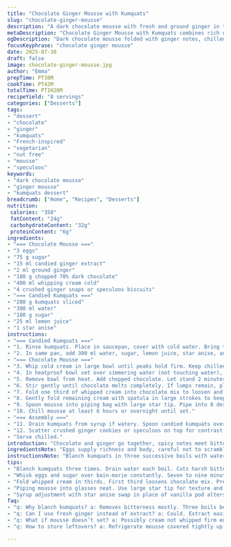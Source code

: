 ```yaml
---
title: "Chocolate Ginger Mousse with Kumquats"
slug: "chocolate-ginger-mousse"
description: "A dark chocolate mousse with fresh and ground ginger in the mix, chilled till thickened. Kumquats sliced, blanched and simmered with lemon juice, vanilla pod, and a reduced sugar syrup until translucent. The mousse folds whipped cream carefully, then pipes into glasses. Crisp speculoos or ginger cookies crushed for texture on top. Chill long for set and meld of flavors. Slightly altered ingredient amounts, swapped double cream for whipping cream, replaced fresh ginger juice with candied ginger extract. Vanilla pod swapped for whole star anise in syrup. Cooking times shifted by 3-6 minutes. Steps rearranged for clarity but keep layered assembly final. Total time just under 2 hours including chilling time. Serves eight dessert portions, vegetarian and nut free."
metaDescription: "Chocolate Ginger Mousse with Kumquats combines rich dark chocolate, spicy ginger, and sweet-tart kumquats in layered chilled dessert. Light mousse, crisp cookie topping."
ogDescription: "Dark chocolate mousse folded with ginger notes, chilled hours. Candied kumquats simmered with star anise, layered with crushed speculoos. A textured, spiced treat."
focusKeyphrase: "chocolate ginger mousse"
date: 2025-07-30
draft: false
image: chocolate-ginger-mousse.jpg
author: "Emma"
prepTime: PT38M
cookTime: PT42M
totalTime: PT1H20M
recipeYield: "8 servings"
categories: ["Desserts"]
tags:
- "dessert"
- "chocolate"
- "ginger"
- "kumquats"
- "French-inspired"
- "vegetarian"
- "nut free"
- "mousse"
- "speculoos"
keywords:
- "dark chocolate mousse"
- "ginger mousse"
- "kumquats dessert"
breadcrumb: ["Home", "Recipes", "Desserts"]
nutrition: 
 calories: "350"
 fatContent: "24g"
 carbohydrateContent: "32g"
 proteinContent: "6g"
ingredients:
- "=== Chocolate Mousse ==="
- "3 eggs"
- "75 g sugar"
- "15 ml candied ginger extract"
- "2 ml ground ginger"
- "180 g chopped 70% dark chocolate"
- "400 ml whipping cream cold"
- "4 crushed ginger snaps or speculoos biscuits"
- "=== Candied Kumquats ==="
- "280 g kumquats sliced"
- "300 ml water"
- "180 g sugar"
- "25 ml lemon juice"
- "1 star anise"
instructions:
- "=== Candied Kumquats ==="
- "1. Rinse kumquats. Place in saucepan, cover with cold water. Bring to boil, pour off water. Repeat twice more to reduce bitterness."
- "2. In same pan, add 300 ml water, sugar, lemon juice, star anise, and kumquats. Simmer gently for 20 minutes, stirring occasionally, until kumquats turn translucent. Remove from heat, let cool to room temperature. Cover and refrigerate at least 3 hours until fully chilled."
- "=== Chocolate Mousse ==="
- "3. Whip cold cream in large bowl until peaks hold firm. Keep chilled."
- "4. In heatproof bowl set over simmering water (not touching water), whisk eggs with sugar, candied ginger extract, and ground ginger. Whisk constantly 7–9 minutes until sugar dissolves and mixture thickens."
- "5. Remove bowl from heat. Add chopped chocolate. Let stand 2 minutes without stirring."
- "6. Stir gently until chocolate melts completely. If lumps remain, place briefly back over simmering water, do not overheat. Let rest 12 minutes for mixture to thicken to ganache consistency."
- "7. Fold one third of whipped cream into chocolate mix to loosen and cool it."
- "8. Gently fold remaining cream with spatula in large strokes to keep air."
- "9. Spoon mousse into piping bag with large star tip. Pipe into 8 dessert glasses or bowls."
- "10. Chill mousse at least 6 hours or overnight until set."
- "=== Assembly ==="
- "11. Drain kumquats from syrup if watery. Spoon candied kumquats over mousse just before serving."
- "12. Scatter crushed ginger cookies or speculoos on top for contrast."
- "Serve chilled."
introduction: "Chocolate and ginger go together, spicy notes meet bittersweet richness. Mousse whipped creamy, light in texture but with deep flavor. Some sugar trimmed back. Fresh ginger replaced by candied extract, easier to find, more controlled pungency. Kumquats tart and bright, tempered by vanilla swap to star anise, adding an aniseed perfume twist when simmered into syrup. Blanching kumquats cuts back bitterness, rids excess pith. Cookies crushed on top, crunch against silken mousse and sticky fruits. Preparation split: start compote early. Chocolate melted into eggs whipped over bain-marie, slow thickening, then folding cream softly. Piping neat, chilling to firm the airy mousse. Final assembly just before dessert time. Vegetarian and free from nuts, spring or winter treat. The little tweaks nudge the original into a fresh direction without losing the core vibe."
ingredientsNote: "Eggs supply richness and body, careful not to scramble by gentle heating. Sugar reduced slightly to balance sweet-tart from kumquats. Candied ginger extract substitutes fresh juice—concentrated, easy to dose for even heat. Ground ginger remains for subtle background warmth. Chocolate cut down to 180 grams, still intense 70% dark but less heavy. Cold whipping cream, not double cream, stabilizes mousse with lighter mouthfeel. Kumquats blanching removes excess sharpness of rind. Water increased for syrup to ensure even cooking of fruits. Sugar reduced by 20%, to prevent cloying while allowing proper syrup viscosity. Lemon juice zests up kumquats, star anise replaces vanilla pod to bring licorice note, new dimension for surprise. Cookies crushed last, extra aromatic from speculoos option or traditional ginger snaps. Quantities adjusted near 30% for doses, liquid volumes bumped for syrup balance."
instructionsNote: "Blanch kumquats in three successive boils with water drained each time, key to mellow bitterness. Simmer those fruits in syrup with star anise for 20 minutes, not rushed, to fully soak flavors in. Cool and refrigerate at least 3 hours, needed for scent to infuse and texture to set. Eggs whisk sugar and ginger over bain-marie, constant whisking for nearly 8 minutes until proper texture—don’t stop, can lead to streaky or curdled eggs. Chocolate folded off-heat slowly, slightly reheat if not melted, careful to keep it from cooking eggs. Rest 12 minutes after chocolate melts; thickens without cooling too fast. Whipped cream for airey fold: fold in thirds, first to loosen, next two for volume and stability. Pipe mousse into glasses for neat portions and visual appeal, helps portion control. Chill a long 6 hours minimum to fully set mousse structure. Just before serving, spoon chilled kumquats over top, sprinkle crushed biscuits for crunch and spice notes. Not to be done too early or cookies lose their crunch. Timing staggered, prep kumquats first, mousse later. Hands-on time about 40 minutes, passive chilling 6+ hours. Total time around 1 hour 20 minutes without chilling, so factor for planning dessert prep."
tips:
- "Blanch kumquats three times. Drain water each boil. Cuts harsh bitterness. Essential step before syrup. Keep water cold initially to minimize cooking. Gentle simmer when slow cooking with star anise and lemon juice ensures translucency. Don’t rush. Let flavors soak at least three hours chilled. Longer fridge time deepens taste, firms texture."
- "Whisk eggs and sugar over bain-marie constantly. Seven to nine minutes. Stops eggs scrambling. Must dissolve sugar fully. Achieve thickened pale custard. Timing matters. Remove heat before adding chocolate. Let chocolate sit two minutes off heat. Stir gently. If lumps persist, quick return to gentle heat, careful. Avoid overheating eggs."
- "Fold whipped cream in thirds. First third loosens chocolate mix. Prevents clumping. Remaining cream folded gently but thoroughly for volume. Don’t rush or the mousse deflates. Use large spatula, sweeping motions. Keep mousse airy. Using cold cream helps maintain stiffness and texture when combined."
- "Piping mousse into glasses neat. Use large star tip for texture and portion control. Chilling six hours minimum recommended. Overnight better. Mousse firms and flavors meld. Avoid early topping with kumquats or crushed cookies. Cookies lose crunch if exposed to moisture early. Add just before serving for contrast."
- "Syrup adjustment with star anise swap in place of vanilla pod alters aroma. Licorice notes mingle. Lemon juice not only zest but balances sweet syrup. Sugar reduced 20% from typical recipes to prevent cloying. Use 70% dark chocolate at 180 grams keeps richness deep but lighter mouthfeel. Whipping cream preferred over double cream for stability and less weight."
faq:
- "q: Why blanch kumquats? a: Removes bitterness mostly. Three boils best. Water drains each time. Avoids pith overpower. Makes citrus sweeter later. Important before syrup simmer to get translucent fruit."
- "q: Can I use fresh ginger instead of extract? a: Could. Extract easier dosing, consistent heat. Fresh juice riskier for texture, flavor balance. Ground ginger still needed for background warmth. Adjust fresh ginger quantity cautiously to avoid overpowering mousse."
- "q: What if mousse doesn’t set? a: Possibly cream not whipped firm enough or folding overdone. Eggs need proper whisking on bain-marie for thickening. Chill long, cold cream key. Overheating chocolate can break mixture. Pipe into chilled glasses helps firm mousse quicker."
- "q: How to store leftovers? a: Refrigerate mousse covered tightly up to two days. Kumquats syrup separate in fridge, but direct syrup soak affects cookies’ crunch. Assemble just before serving. Freezing not advised due to cream texture loss."

---
```


